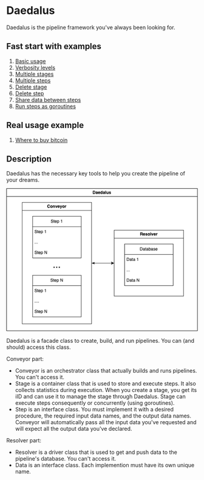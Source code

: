 # Daedalus

Daedalus is the pipeline framework you've always been looking for.

## Fast start with examples

1. [Basic usage](examples/basic/)
2. [Verbosity levels](examples/verbosity_levels/main.go)
3. [Multiple stages](examples/multiple_stages/)
4. [Multiple steps](examples/multiple_steps/)
5. [Delete stage](example/delete_stage)
6. [Delete step](example/delete_step)
7. [Share data between steps](examples/share_data_between_steps/)
8. [Run steps as goroutines](examples/run_steps_as_goroutines/)

## Real usage example

1. [Where to buy bitcoin](examples/where_to_buy_bitcoin/)

## Description

Daedalus has the necessary key tools to help you create the pipeline of your dreams.

![Schema](daedalus_schema.png)

Daedalus is a facade class to create, build, and run pipelines. You can (and should) access this class.

Conveyor part:

- Conveyor is an orchestrator class that actually builds and runs pipelines. You can't access it.
- Stage is a container class that is used to store and execute steps. It also collects statistics during execution. When you create a stage, you get its iID and can use it to manage the stage through Daedalus. Stage can execute steps consequently or concurrently (using goroutines).
- Step is an interface class. You must implement it with a desired procedure, the required input data names, and the output data names. Conveyor will automatically pass all the input data you've requested and will expect all the output data you've declared.

Resolver part:

- Resolver is a driver class that is used to get and push data to the pipeline's database. You can't access it.
- Data is an interface class. Each implemention must have its own unique name.
